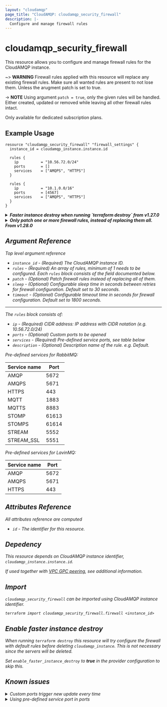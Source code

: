 ```yaml
---
layout: "cloudamqp"
page_title: "CloudAMQP: cloudamqp_security_firewall"
description: |-
  Configure and manage firewall rules
---
```


# cloudamqp_security_firewall

This resource allows you to configure and manage firewall rules for the CloudAMQP instance.

~> **WARNING** Firewall rules applied with this resource will replace any existing firewall rules. Make sure all wanted rules are present to not lose them. Unless the arugment patch is set to true.

-> **NOTE** Using argument `patch = true`, only the given rules will be handled. Either created, updated or removed while leaving all other firewall rules intact.

Only available for dedicated subscription plans.

## Example Usage

```hcl
resource "cloudamqp_security_firewall" "firewall_settings" {
  instance_id = cloudamqp_instance.instance.id

  rules {
    ip          = "10.56.72.0/24"
    ports       = []
    services    = ["AMQPS", "HTTPS"]
  }

  rules {
    ip          = "10.1.0.0/16"
    ports       = [4567]
    services    = ["AMQPS", "HTTPS"]
  }
}
```

<details>
  <summary>
    <b>
      <i>Faster instance destroy when running `terraform destroy` from v1.27.0
    </b>
  </summary>

The CloudAMQP Terraform provider [v1.27.0](https://github.com/cloudamqp/terraform-provider-cloudamqp/releases/tag/v1.27.0) enables faster `cloudamqp_instance` destroy when running `terraform destroy`.

```hcl
# Configure the CloudAMQP Provider
provider "cloudamqp" {
  apikey = var.cloudamqp_customer_api_key
  enable_faster_instance_destroy = true
}

resource "cloudamqp_instance" "instance" {
  name    = "terraform-cloudamqp-instance"
  plan    = "bunny-1"
  region  = "amazon-web-services::us-west-1"
  tags    = ["terraform"]
}

resource "cloudamqp_security_firewall" "firewall_settings" {
  instance_id = cloudamqp_instance.instance.id

  rules {
    ip          = "10.56.72.0/24"
    ports       = []
    services    = ["AMQPS", "HTTPS"]
  }

  rules {
    ip          = "10.1.0.0/16"
    ports       = [4567]
    services    = ["AMQPS", "HTTPS"]
  }
}
```
</details>

<details>
  <summary>
    <b>
      <i>Only patch one or more firewall rules, instead of replacing them all. From v1.28.0
    </b>
  </summary>

The CloudAMQP Terraform provider [v1.28.0](https://github.com/cloudamqp/terraform-provider-cloudamqp/releases/tag/v1.28.0) adds new argument called `patch`. When patch set to true, instead of replacing all firewall rules, only the rules present in the resource will be handled. Multiple patched resource can be used together.

~> ***WARNING*** Cannot be used together with the original firewall resource. Since every time the patched resource makes changes, this will affect the original firewall resource.

```hcl
resource "cloudamqp_security_firewall" "mgmt_rule" {
  instance_id = cloudamqp_instance.instance.id
  patch = true

  rules {
    ip          = "0.0.0.0/0"
    description = "MGMT interface"
    ports       = []
    services    = ["HTTPS"]
  }
}

resource "cloudamqp_security_firewall" "extra_firewall_rules" {
  instance_id = cloudamqp_instance.instance.id
  patch = true

  rules {
    ip          = "10.1.0.0/16"
    ports       = []
    services    = ["AMQPS"]
  }

  rules {
    ip          = "10.2.0.0/16"
    ports       = []
    services    = ["AMQPS"]
  }
}
```
</details>

## Argument Reference

Top level argument reference

* `instance_id` - (Required) The CloudAMQP instance ID.
* `rules`       - (Required) An array of rules, minimum of 1 needs to be configured. Each `rules` block consists of the field documented below.
* `patch`       - (Optional) Patch firewall rules instead of replacing all of them.
* `sleep`       - (Optional) Configurable sleep time in seconds between retries for firewall configuration. Default set to 30 seconds.
* `timeout`     - (Optional) Configurable timeout time in seconds for firewall configuration. Default set to 1800 seconds.

___

The `rules` block consists of:

* `ip`          - (Required) CIDR address: IP address with CIDR notation (e.g. 10.56.72.0/24)
* `ports`       - (Optional) Custom ports to be opened
* `services`    - (Required) Pre-defined service ports, see table below
* `description` - (Optional) Description name of the rule. e.g. Default.

Pre-defined services for RabbitMQ:

| Service name | Port  |
|--------------|-------|
| AMQP         | 5672  |
| AMQPS        | 5671  |
| HTTPS        | 443   |
| MQTT         | 1883  |
| MQTTS        | 8883  |
| STOMP        | 61613 |
| STOMPS       | 61614 |
| STREAM       | 5552  |
| STREAM_SSL   | 5551  |

Pre-defined services for LavinMQ:

| Service name | Port  |
|--------------|-------|
| AMQP         | 5672  |
| AMQPS        | 5671  |
| HTTPS        | 443   |

## Attributes Reference

All attributes reference are computed

* `id`  - The identifier for this resource.

## Depedency

This resource depends on CloudAMQP instance identifier, `cloudamqp_instance.instance.id`.

If used together with [VPC GPC peering](https://registry.terraform.io/providers/cloudamqp/cloudamqp/latest/docs/resources/vpc_gcp_peering#create-vpc-peering-with-additional-firewall-rules), see additional information.

## Import

`cloudamqp_security_firewall` can be imported using CloudAMQP instance identifier.

`terraform import cloudamqp_security_firewall.firewall <instance_id>`

## Enable faster instance destroy

When running `terraform destroy` this resource will try configure the firewall with default rules before deleting
`cloudamqp_instance`. This is not necessary since the servers will be deleted.

Set `enable_faster_instance_destroy` to ***true*** in the provider configuration to skip this.

## Known issues

<details>
  <summary>Custom ports trigger new update every time</summary>

  Before release [v1.15.1](https://github.com/cloudamqp/terraform-provider-cloudamqp/releases/tag/v1.15.1) using the custom ports can cause a missmatch upon reading data and trigger a new update every time.

  Reason is that there is a bug in validating the response from the underlying API.

  Update the provider to at least v1.15.1 to fix the issue.
 </details>

<details>
  <summary>Using pre-defined service port in ports</summary>

Using one of the port from the pre-defined services in ports argument, see example of using port 5671 instead of the service *AMQPS*.

```hcl
resource "cloudamqp_security_firewall" "firewall_settings" {
  instance_id = cloudamqp_instance.instance.id

  rules {
    ip          = "192.168.0.0/24"
    ports       = [5671]
    services    = []
  }
}
```

Will still create the firewall rule for the instance, but will trigger a new update each `plan` or `apply`. Due to a missmatch between state file and underlying API response.

To solve this, edit the configuration file and change port 5671 to service *AMQPS* and run `terraform apply -refresh-only` to only update the state file and remove the missmatch.

```hcl
resource "cloudamqp_security_firewall" "firewall_settings" {
  instance_id = cloudamqp_instance.instance.id

  rules {
    ip          = "192.168.0.0/24"
    ports       = []
    services    = ["AMQPS"]
  }
}
```

The provider from [v1.15.2](https://github.com/cloudamqp/terraform-provider-cloudamqp/releases/tag/v1.15.2) will start to warn about using this.
 </details>

